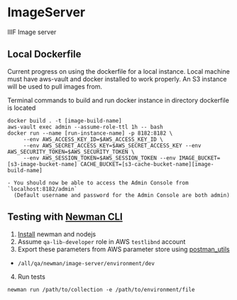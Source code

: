 # ImageServer
IIIF Image server

## Local Dockerfile
Current progress on using the dockerfile for a local instance.
Local machine must have aws-vault and docker installed to work properly.
An S3 instance will be used to pull images from.

Terminal commands to build and run docker instance in directory dockerfile is located
```console
docker build . -t [image-build-name]
aws-vault exec admin --assume-role-ttl 1h -- bash
docker run --name [run-instance-name] -p 8182:8182 \
     --env AWS_ACCESS_KEY_ID=$AWS_ACCESS_KEY_ID \
     --env AWS_SECRET_ACCESS_KEY=$AWS_SECRET_ACCESS_KEY --env AWS_SECURITY_TOKEN=$AWS_SECURITY_TOKEN \
     --env AWS_SESSION_TOKEN=$AWS_SESSION_TOKEN --env IMAGE_BUCKET=[s3-image-bucket-name] CACHE_BUCKET=[s3-cache-bucket-name][image-build-name]

- You should now be able to access the Admin Console from `localhost:8182/admin`
  (Default username and password for the Admin Console are both admin)
```
## Testing with [Newman CLI](https://github.com/postmanlabs/newman)

1. [Install](https://github.com/postmanlabs/newman#getting-started) newman and nodejs
2. Assume `qa-lib-developer` role in AWS `testlibnd` account
3. Export these parameters from AWS parameter store using [postman_utils](https://github.com/h-parekh/postman_utils#export_parameter_from_awsjs)
  * `/all/qa/newman/image-server/environment/dev`
4. Run tests
```console
newman run /path/to/collection -e /path/to/environment/file
```
